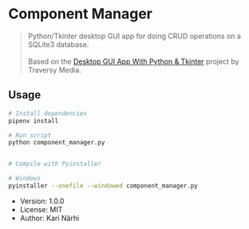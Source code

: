 # Component Manager

> Python/Tkinter desktop GUI app for doing CRUD operations on a SQLite3 database. <br><br> Based on the [Desktop GUI App With Python & Tkinter](https://www.youtube.com/watch?v=ELkaEpN29PU) project by Traversy Media.

## Usage

```bash
# Install dependencies
pipenv install

# Run script
python component_manager.py


# Compile with Pyinstaller

# Windows
pyinstaller --onefile --windowed component_manager.py

```

- Version: 1.0.0
- License: MIT
- Author: Kari Närhi
